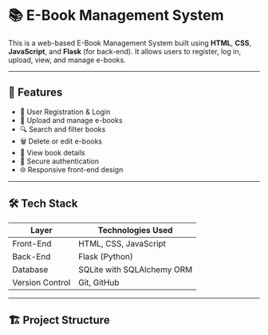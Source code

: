 # 📚 E-Book Management System

This is a web-based E-Book Management System built using **HTML**, **CSS**, **JavaScript**, and **Flask** (for back-end). It allows users to register, log in, upload, view, and manage e-books.

---

## 🚀 Features

- 📝 User Registration & Login
- 📂 Upload and manage e-books
- 🔍 Search and filter books
- 🗑️ Delete or edit e-books
- 📄 View book details
- 🔐 Secure authentication
- 🌐 Responsive front-end design

---

## 🛠️ Tech Stack

| Layer         | Technologies Used                         |
|---------------|-------------------------------------------|
| Front-End     | HTML, CSS, JavaScript                     |
| Back-End      | Flask (Python)                            |
| Database      | SQLite with SQLAlchemy ORM                |
| Version Control | Git, GitHub                             |

---

## 🏗️ Project Structure

